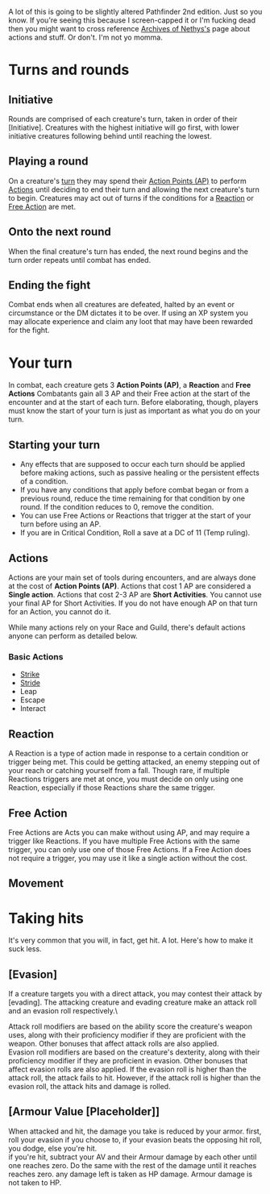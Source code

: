 A lot of this is going to be slightly altered Pathfinder 2nd edition. Just so you know. If you're seeing this because I screen-capped it or I'm fucking dead then you might want to cross reference [Archives of Nethys's](https://2e.aonprd.com/Actions.aspx) page about actions and stuff. Or don't. I'm not yo momma.

# Turns and rounds

## Initiative
Rounds are comprised of each creature's turn, taken in order of their [Initiative]. Creatures with the highest initiative will go first, with lower initiative creatures following behind until reaching the lowest.

## Playing a round
On a creature's [turn](#your-turn) they may spend their [Action Points (AP)](#actions) to perform [Actions](#basic-actions) until deciding to end their turn and allowing the next creature's turn to begin. Creatures may act out of turns if the conditions for a [Reaction](#reaction) or [Free Action](#free-action) are met.

## Onto the next round
When the final creature's turn has ended, the next round begins and the turn order repeats until combat has ended.

## Ending the fight
Combat ends when all creatures are defeated, halted by an event or circumstance or the DM dictates it to be over. If using an XP system you may allocate experience and claim any loot that may have been rewarded for the fight.


# Your turn
In combat, each creature gets 3 **Action Points (AP)**, a **Reaction** and **Free Actions**
Combatants gain all 3 AP and their Free action at the start of the encounter and at the start of each turn. Before elaborating, though, players must know the start of your turn is just as important as what you do on your turn.

## Starting your turn

- Any effects that are supposed to occur each turn should be applied before making actions, such as passive healing or the persistent effects of a condition.
- If you have any conditions that apply before combat began or from a previous round, reduce the time remaining for that condition by one round. If the condition reduces to 0, remove the condition.
- You can use Free Actions or Reactions that trigger at the start of your turn before using an AP.
- If you are in Critical Condition, Roll a save at a DC of 11 (Temp ruling).

## Actions
Actions are your main set of tools during encounters, and are always done at the cost of **Action Points (AP)**. Actions that cost 1 AP are considered a **Single action**. Actions that cost 2-3 AP are **Short Activities**. You cannot use your final AP for Short Activities. If you do not have enough AP on that turn for an Action, you cannot do it.

While many actions rely on your Race and Guild, there's default actions anyone can perform as detailed below.

### Basic Actions
- [Strike](../Actions/Strike.md)
- [Stride](../Actions/Stride.md)
- Leap
- Escape
- Interact

## Reaction
A Reaction is a type of action made in response to a certain condition or trigger being met. This could be getting attacked, an enemy stepping out of your reach or catching yourself from a fall.
Though rare, if multiple Reactions triggers are met at once, you must decide on only using one Reaction, especially if those Reactions share the same trigger.

## Free Action
Free Actions are Acts you can make without using AP, and may require a trigger like Reactions. If you have multiple Free Actions with the same trigger, you can only use one of those Free Actions. If a Free Action does not require a trigger, you may use it like a single action without the cost.

## Movement



# Taking hits
It's very common that you will, in fact, get hit. A lot. Here's how to make it suck less.

## [Evasion]
If a creature targets you with a direct attack, you may contest their attack by [evading]. The attacking creature and evading creature make an attack roll and an evasion roll respectively.\\

Attack roll modifiers are based on the ability score the creature's weapon uses, along with their proficiency modifier if they are proficient with the weapon. Other bonuses that affect attack rolls are also applied.\
Evasion roll modifiers are based on the creature's dexterity, along with their proficiency modifier if they are proficient in evasion. Other bonuses that affect evasion rolls are also applied.
If the evasion roll is higher than the attack roll, the attack fails to hit. However, if the attack roll is higher than the evasion roll, the attack hits and damage is rolled.

## [Armour Value \[Placeholder]]
When attacked and hit, the damage you take is reduced by your armor. first, roll your evasion if you choose to, if your evasion beats the opposing hit roll, you dodge, else you're hit.\
if you're hit, subtract your AV and their Armour damage by each other until one reaches zero. Do the same with the rest of the damage until it reaches reaches zero. any damage left is taken as HP damage. Armour damage is not taken to HP.



